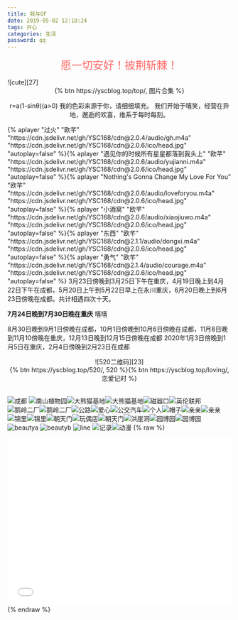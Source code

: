 ```yaml
---
title: 我与GF
date: 2019-05-02 12:18:24
tags: 开心
categories: 生活
password: qq
---
```

<p align="center"><font color="#ff6666"  size="+2">愿一切安好！披荆斩棘！</font></p>
<!--more-->
![cute][27] 

<center>{% btn https://yscblog.top/top/, 图片合集 %}

r=a(1-sinθ)(a>0)
我的色彩来源于你，请细细填充。
我们开始于嘻笑，经营在异地，邂逅的欢喜，维系于每时每刻。
</center>
{% aplayer "过火" "欧芊" "https://cdn.jsdelivr.net/gh/YSC168/cdn@2.0.4/audio/gh.m4a"  "https://cdn.jsdelivr.net/gh/YSC168/cdn@2.0.6/ico/head.jpg" "autoplay=false" %}{% aplayer "遇见你的时候所有星星都落到我头上" "欧芊" "https://cdn.jsdelivr.net/gh/YSC168/cdn@2.0.6/audio/yujianni.m4a"  "https://cdn.jsdelivr.net/gh/YSC168/cdn@2.0.6/ico/head.jpg" "autoplay=false" %}{% aplayer "Nothing's Gonna Change My Love For You" "欧芊" "https://cdn.jsdelivr.net/gh/YSC168/cdn@2.0.6/audio/loveforyou.m4a"  "https://cdn.jsdelivr.net/gh/YSC168/cdn@2.0.6/ico/head.jpg" "autoplay=false" %}{% aplayer "小酒窝" "欧芊" "https://cdn.jsdelivr.net/gh/YSC168/cdn@2.0.6/audio/xiaojiuwo.m4a"  "https://cdn.jsdelivr.net/gh/YSC168/cdn@2.0.6/ico/head.jpg" "autoplay=false" %}{% aplayer "东西" "欧芊" "https://cdn.jsdelivr.net/gh/YSC168/cdn@2.1.1/audio/dongxi.m4a"  "https://cdn.jsdelivr.net/gh/YSC168/cdn@2.0.6/ico/head.jpg" "autoplay=false" %}{% aplayer "勇气" "欧芊" "https://cdn.jsdelivr.net/gh/YSC168/cdn@2.1.4/audio/courage.m4a"  "https://cdn.jsdelivr.net/gh/YSC168/cdn@2.0.6/ico/head.jpg" "autoplay=false" %}
3月23日傍晚到3月25日下午在重庆，4月19日晚上到4月22日下午在成都，5月20日上午到5月22日早上在永川重庆，6月20日晚上到6月23日傍晚在成都。共计相遇四次十天。

**7月24日晚到7月30日晚在重庆** 嘻嘻

8月30日晚到9月1日傍晚在成都，10月1日傍晚到10月6日傍晚在成都，11月8日晚到11月10傍晚在重庆，12月13日晚到12月15日傍晚在成都
2020年1月3日傍晚到1月5日在重庆，2月4日傍晚到2月23日在成都

<center>![520二维码][23]</center>

<center>{% btn https://yscblog.top/520/, 520 %}{% btn https://yscblog.top/loving/, 恋爱记时 %}</center>

<br>

![成都][1] ![南山植物园][2]![大熊猫基地][3]![大熊猫基地][31]![磁器口][4]![英伦联邦][6]![鹅岭二厂][9]![鹅岭二厂][10]![公路][11]![爱心][12]![公交汽车][13]![个人][14]![帽子][15]![亲亲][16]![亲亲][17]![锦里][18]![锦里][19]![朝天门][20]![玩偶店][29]![朝天门][21]![洪崖洞][22]![园博园][28]![园博园][30]
![beautya][24] ![beautyb][25]  ![line][26] ![记录][8]![动漫][5]
{% raw %}
<div style="position: relative; width: 100%; height: 0; padding-bottom: 75%;"><iframe src="//player.bilibili.com/player.html?aid=17148321&cid=28016249&page=1" scrolling="no" border="0" frameborder="no" framespacing="0" allowfullscreen="true" style="position: absolute; width: 100%; height: 100%; left: 0; top: 0;"></iframe></div>
{% endraw %}



[1]: https://cdn.jsdelivr.net/gh/YSC168/cdn@4.0/images/pic1.jpg
[2]: https://cdn.jsdelivr.net/gh/YSC168/cdn@4.0/images/pic2.jpg
[3]: https://cdn.jsdelivr.net/gh/YSC168/cdn@4.0/images/pic3.jpg
[4]: https://cdn.jsdelivr.net/gh/YSC168/cdn@4.0/images/pic4.jpg
[5]: https://cdn.jsdelivr.net/gh/YSC168/cdn@4.0/images/pic5.jpg
[6]: https://cdn.jsdelivr.net/gh/YSC168/cdn@4.0/images/pic6.jpg

[8]: https://cdn.jsdelivr.net/gh/YSC168/cdn@5.0/images/pic7.jpg
[9]: https://cdn.jsdelivr.net/gh/YSC168/cdn@2.0.1/images/pic8.jpg
[10]: https://cdn.jsdelivr.net/gh/YSC168/cdn@2.0.2/pic9.jpg
[11]: https://cdn.jsdelivr.net/gh/YSC168/cdn@2.0.2/pic10.jpg
[12]: https://cdn.jsdelivr.net/gh/YSC168/cdn@2.0.2/pic11.jpg
[13]: https://cdn.jsdelivr.net/gh/YSC168/cdn@2.0.2/pic12.jpg
[14]: https://cdn.jsdelivr.net/gh/YSC168/cdn@2.0.2/pic13.jpg
[15]: https://cdn.jsdelivr.net/gh/YSC168/cdn@2.0.2/pic14.jpg
[16]: https://cdn.jsdelivr.net/gh/YSC168/cdn@2.0.2/images/pic9.jpg
[17]: https://cdn.jsdelivr.net/gh/YSC168/cdn@2.0.2/images/pic10.jpg
[18]: https://cdn.jsdelivr.net/gh/YSC168/cdn@2.0.5/images/pic11.jpg
[19]: https://cdn.jsdelivr.net/gh/YSC168/cdn@2.0.5/images/pic12.jpg
[20]: https://cdn.jsdelivr.net/gh/YSC168/cdn@2.0.5/images/pic13.jpg
[21]: https://cdn.jsdelivr.net/gh/YSC168/cdn@2.0.5/images/pic14.jpg
[22]: https://cdn.jsdelivr.net/gh/YSC168/cdn@2.0.5/images/pic15.jpg
[23]: https://cdn.jsdelivr.net/gh/YSC168/cdn@2.0.5/ico/520.png
[24]: https://cdn.jsdelivr.net/gh/YSC168/CDN-for-blog@1.0.8/ps/beautya.jpg
[25]: https://cdn.jsdelivr.net/gh/YSC168/CDN-for-blog@1.0.8/ps/beautyb.jpg
[26]: https://cdn.jsdelivr.net/gh/YSC168/CDN-for-blog@1.0.8/ps/line.jpg
[27]: https://cdn.jsdelivr.net/gh/YSC168/CDN-for-blog@1.0.8/source/cute.gif
[28]: https://cdn.jsdelivr.net/gh/ysc168/beautiful_girl@1.01/img/139.jpg
[29]: https://cdn.jsdelivr.net/gh/ysc168/beautiful_girl@1.01/img/111.jpg
[30]: https://cdn.jsdelivr.net/gh/ysc168/beautiful_girl@1.01/img/149.jpg
[31]: https://cdn.jsdelivr.net/gh/ysc168/beautiful_girl@1.01/img/39.jpg
